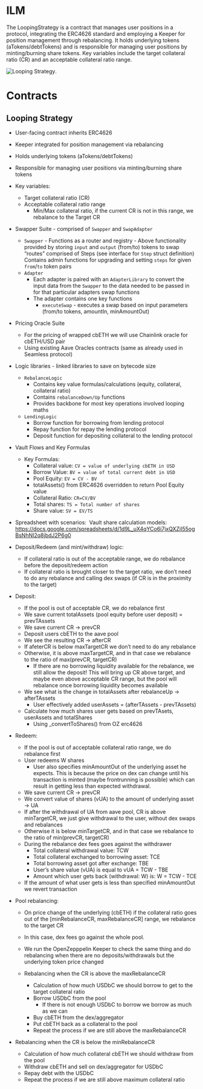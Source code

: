 # ILM

The LoopingStrategy is a contract that manages user positions in a protocol, integrating the ERC4626 standard and employing a Keeper for position management through rebalancing. It holds underlying tokens (aTokens/debtTokens) and is responsible for managing user positions by minting/burning share tokens. Key variables include the target collateral ratio (CR) and an acceptable collateral ratio range.

![Looping Strategy](https://953119082-files.gitbook.io/~/files/v0/b/gitbook-x-prod.appspot.com/o/spaces%2FUh7w5UXhBr7jGvg6R4FO%2Fuploads%2FFETfVcCSMps0WsWEALkC%2FILM%20diagram.png?alt=media&token=855a0dc2-ac65-47bd-b966-19622a324353 "Looping strategy").

# Contracts

## Looping Strategy

- User-facing contract inherits ERC4626
- Keeper integrated for position management via rebalancing
- Holds underlying tokens (aTokens/debtTokens)
- Responsible for managing user positions via minting/burning share tokens
- Key variables:
  - Target collateral ratio (CR)
  - Acceptable collateral ratio range
    - Min/Max collateral ratio, if the current CR is not in this range, we rebalance to the Target CR
- Swapper Suite - comprised of `Swapper` and `SwapAdapter`

  - `Swapper` - Functions as a router and registry - Above functionality provided by storing `input` and `output` (from/to) tokens to swap “routes” comprised of Steps (see interface for `Step` struct definition)
    Contains admin functions for upgrading and setting `steps` for given `from`/`to` token pairs
  - `Adapter`
    - Each adapter is paired with an `AdapterLibrary` to convert the input data from the `Swapper` to the data needed to be passed in for that particular adapters swap functions
    - The adapter contains one key functions
      - `executeSwap` - executes a swap based on input parameters (from/to tokens, amountIn, minAmountOut)

- Pricing Oracle Suite

  - For the pricing of wrapped cbETH we will use Chainlink oracle for cbETH/USD pair
  - Using existing Aave Oracles contracts (same as already used in Seamless protocol)

- Logic libraries - linked libraries to save on bytecode size

  - `RebalanceLogic`
    - Contains key value formulas/calculations (equity, collateral, collateral ratio)
    - Contains `rebalanceDown/Up` functions
    - Provides backbone for most key operations involved looping maths
  - `LendingLogic`
    - Borrow function for borrowing from lending protocol
    - Repay function for repay the lending protocol
    - Deposit function for depositing collateral to the lending protocol

- Vault Flows and Key Formulas

  - Key Formulas:
    - Collateral value: `CV = value of underlying cbETH in USD`
    - Borrow Value: `BV = value of total current debt in USD`
    - Pool Equity: `EV = CV - BV`
    - totalAssets() from ERC4626 overridden to return Pool Equity value
    - Collateral Ratio: `CR=CV/BV`
    - Total shares: `TS = Total number of shares`
    - Share value: `SV = EV/TS`

- Spreadsheet with scenarios:
  ​​ Vault share calculation models: https://docs.google.com/spreadsheets/d/1d9L_uX4qYCo6i7jxQXZjI55ogBsNhNI2q8jbdJ2P6g0

- Deposit/Redeem (and mint/withdraw) logic:

  - If collateral ratio is out of the acceptable range, we do rebalance before the deposit/redeem action
  - If collateral ratio is brought closer to the target ratio, we don’t need to do any rebalance and calling dex swaps (if CR is in the proximity to the target)

- Deposit:

  - If the pool is out of acceptable CR, we do rebalance first
  - We save current totalAssets (pool equity before user deposit) = prevTAssets
  - We save current CR -> prevCR
  - Deposit users cbETH to the aave pool
  - We see the resulting CR -> afterCR
  - If afeterCR is below maxTargetCR we don’t need to do any rebalance
  - Otherwise, it is above maxTargetCR, and in that case we rebalance to the ratio of max(prevCR, targetCR)
    - If there are no borrowing liquidity available for the rebalance, we still allow the deposit! This will bring up CR above target, and maybe even above acceptable CR range, but the pool will rebalance once borrowing liquidity becomes available
  - We see what is the change in totalAssets after rebalanceUp -> afterTAssets
    - User effectively added userAssets = (afterTAssets - prevTAssets)
  - Calculate how much shares user gets based on prevTAsets, userAssets and totalShares
    - Using \_convertToShares() from OZ erc4626

- Redeem:

  - If the pool is out of acceptable collateral ratio range, we do rebalance first
  - User redeems W shares
    - User also specifies minAmountOut of the underlying asset he expects. This is because the price on dex can change until his transaction is minted (maybe frontrunning is possible) which can result in getting less than expected withdrawal.
  - We save current CR -> prevCR
  - We convert value of shares (vUA) to the amount of underlying asset -> UA
  - If after the withdrawal of UA from aave pool, CR is above minTargetCR, we just give withdrawal to the user, without dex swaps and rebalances
  - Otherwise it is below minTargetCR, and in that case we rebalance to the ratio of min(prevCR, targetCR)
  - During the rebalance dex fees goes against the withdrawer
    - Total collateral withdrawal value: TCW
    - Total collateral exchanged to borrowing asset: TCE
    - Total borrowing asset got after exchange: TBE
    - User’s share value (vUA) is equal to vUA = TCW - TBE
    - Amount which user gets back (withdrawal: W) is: W = TCW - TCE
  - If the amount of what user gets is less than specified minAmountOut we revert transaction

- Pool rebalancing:

  - On price change of the underlying (cbETH) if the collateral ratio goes out of the [minRebalanceCR, maxRebalanceCR] range, we rebalance to the target CR
  - In this case, dex fees go against the whole pool.
  - We run the OpenZepppelin Keeper to check the same thing and do rebalancing when there are no deposits/withdrawals but the underlying token price changed

  - Rebalancing when the CR is above the maxRebalanceCR
    - Calculation of how much USDbC we should borrow to get to the target collateral ratio
    - Borrow USDbC from the pool
      - If there is not enough USDbC to borrow we borrow as much as we can
    - Buy cbETH from the dex/aggregator
    - Put cbETH back as a collateral to the pool
    - Repeat the process if we are still above the maxRebalanceCR

- Rebalancing when the CR is below the minRebalanceCR
  - Calculation of how much collateral cbETH we should withdraw from the pool
  - Withdraw cbETH and sell on dex/aggregator for USDbC
  - Repay debt with the USDbC
  - Repeat the process if we are still above maximum collateral ratio
